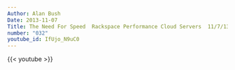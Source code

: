 ```yaml
---
Author: Alan Bush
Date: 2013-11-07
Title: The Need For Speed  Rackspace Performance Cloud Servers  11/7/13
number: "032"
youtube_id: IfUjo_N9uC0
---
```


{{< youtube >}}
